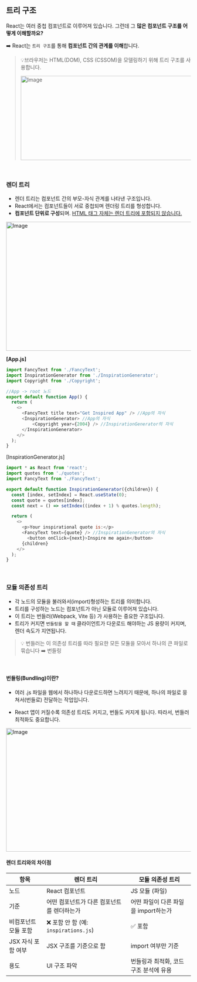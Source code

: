 ## 트리 구조 

React는 여러 중첩 컴포넌트로 이루어져 있습니다. 그런데 그 **많은 컴포넌트 구조를 어떻게 이해할까요?**

➡️ React는 `트리 구조`를 통해 **컴포넌트 간의 관계를 이해**합니다. 
 
>  💡브라우저는 HTML(DOM), CSS (CSSOM)을 모델링하기 위해 트리 구조를 사용합니다. 
> 
> <img width="922" height="230" alt="Image" src="https://github.com/user-attachments/assets/877c15b2-bcc5-4904-aee4-e1be645e7c81" />

<br>

### 렌더 트리 

- 렌더 트리는 컴포넌트 간의 부모-자식 관계를 나타낸 구조입니다.
- React에서는 컴포넌트들이 서로 중첩되며 렌더링 트리를 형성합니다.
- **컴포넌트 단위로 구성**되며. <ins>HTML 태그 자체는 렌더 트리에 포함되지 않습니다. 


<img width="752" height="352" alt="Image" src="https://github.com/user-attachments/assets/1804dc41-932e-475a-9099-14bf96746658" />

**[App.js]**
```js
import FancyText from './FancyText';
import InspirationGenerator from './InspirationGenerator';
import Copyright from './Copyright';

//App -> root 노드
export default function App() {
  return (
    <>
      <FancyText title text="Get Inspired App" /> //App의 자식
      <InspirationGenerator> //App의 자식
          <Copyright year={2004} /> //InspirationGenerator의 자식 
      </InspirationGenerator>
    </>
  );
}
```

[InspirationGenerator.js]

```js
import * as React from 'react';
import quotes from './quotes';
import FancyText from './FancyText';

export default function InspirationGenerator({children}) {
  const [index, setIndex] = React.useState(0);
  const quote = quotes[index];
  const next = () => setIndex((index + 1) % quotes.length);

  return (
    <>
      <p>Your inspirational quote is:</p>
      <FancyText text={quote} /> //InspirationGenerator의 자식
        <button onClick={next}>Inspire me again</button>
      {children}
    </>
  );
}
```

<br>

### 모듈 의존성 트리 

- 각 노드의 모듈을 불러와서(import)형성하는 트리를 의미합니다. 
- 트리를 구성하는 노드는 컴포넌트가 아닌 모듈로 이루어져 있습니다. 
- 이 트리는 번들러(Webpack, Vite 등) 가 사용하는 중요한 구조입니다.
- 트리가 커지면 `번들링을 할 때` 클라이언트가 다운로드 해야하는 JS 용량이 커지며, 렌더 속도가 지연됩니다. 

> 💡 번들러는 이 의존성 트리를 따라 필요한 모든 모듈을 모아서 하나의 큰 파일로 묶습니다 ➡️ 번들링 

<br>

#### 번들링(Bundling)이란?
- 여러 .js 파일을 웹에서 하나하나 다운로드하면 느려지기 때문에, 하나의 파일로 뭉쳐서(번들로) 전달하는 작업입니다.


- React 앱이 커질수록 의존성 트리도 커지고, 번들도 커지게 됩니다. 따라서, 번들러 최적화도 중요합니다. 

<img width="906" height="337" alt="Image" src="https://github.com/user-attachments/assets/07a06401-900d-411c-8da1-39b60f4a0bde" />


<br>

#### 렌더 트리와의 차이점

| 항목           | 렌더 트리                           | 모듈 의존성 트리               |
| ------------ | ------------------------------- | ----------------------- |
| 노드           | React 컴포넌트                      | JS 모듈 (파일)              |
| 기준           | 어떤 컴포넌트가 다른 컴포넌트를 렌더하는가         | 어떤 파일이 다른 파일을 import하는가 |
| 비컴포넌트 모듈 포함  | ❌ 포함 안 함 (예: `inspirations.js`) | ✅ 포함                    |
| JSX 자식 포함 여부 | JSX 구조를 기준으로 함                  | import 여부만 기준           |
| 용도           | UI 구조 파악                        | 번들링과 최적화, 코드 구조 분석에 유용  |

